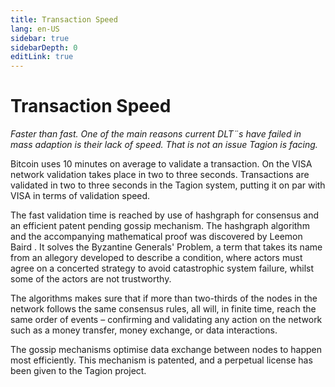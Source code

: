 ```yaml
---
title: Transaction Speed
lang: en-US
sidebar: true
sidebarDepth: 0
editLink: true
---
```


# Transaction Speed

_Faster than fast. One of the main reasons current DLT¨s have failed in mass adaption is their lack of speed. That is not an issue Tagion is facing._

Bitcoin uses 10 minutes on average to validate a transaction. On the VISA network validation takes place in two to three seconds. Transactions are validated in two to three seconds in the Tagion system, putting it on par with VISA in terms of validation speed.

The fast validation time is reached by use of hashgraph for consensus and an efficient patent pending gossip mechanism. The hashgraph algorithm and the accompanying mathematical proof was discovered by Leemon Baird . 
It solves the Byzantine Generals' Problem, a term that takes its name from an allegory developed to describe a condition, where actors must agree on a concerted strategy to avoid catastrophic system failure, whilst some of the actors are not trustworthy. 

The algorithms makes sure that if more than two-thirds of the nodes in the network follows the same consensus rules, all will, in finite time, reach the same order of events – confirming and validating any action on the network such as a money transfer, money exchange, or data interactions. 

The gossip mechanisms optimise data exchange between nodes to happen most efficiently. This mechanism is patented, and a perpetual license has been given to the Tagion project. 
